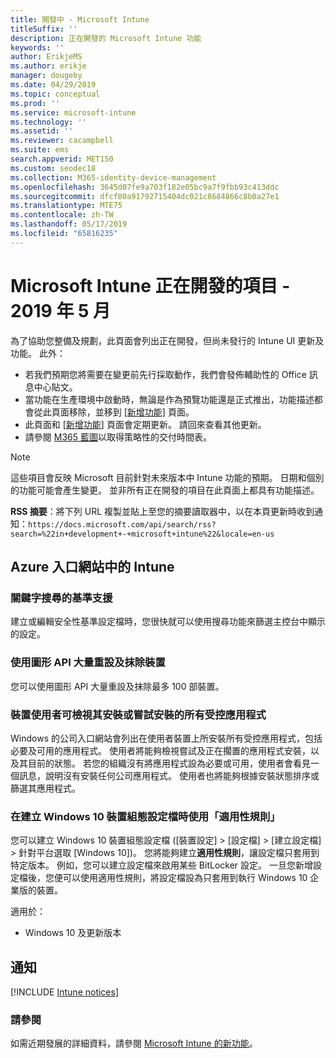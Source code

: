 ```yaml
---
title: 開發中 - Microsoft Intune
titleSuffix: ''
description: 正在開發的 Microsoft Intune 功能
keywords: ''
author: ErikjeMS
ms.author: erikje
manager: dougeby
ms.date: 04/29/2019
ms.topic: conceptual
ms.prod: ''
ms.service: microsoft-intune
ms.technology: ''
ms.assetid: ''
ms.reviewer: cacampbell
ms.suite: ems
search.appverid: MET150
ms.custom: seodec18
ms.collection: M365-identity-device-management
ms.openlocfilehash: 3645d07fe9a703f182e05bc9a7f9fbb93c413ddc
ms.sourcegitcommit: dfcf80a91792715404dc021c8684866c8b0a27e1
ms.translationtype: MTE75
ms.contentlocale: zh-TW
ms.lasthandoff: 05/17/2019
ms.locfileid: "65816235"
---
```

# <a name="in-development-for-microsoft-intune---may-2019"></a>Microsoft Intune 正在開發的項目 - 2019 年 5 月

為了協助您整備及規劃，此頁面會列出正在開發，但尚未發行的 Intune UI 更新及功能。 此外：

- 若我們預期您將需要在變更前先行採取動作，我們會發佈輔助性的 Office 訊息中心貼文。
- 當功能在生產環境中啟動時，無論是作為預覽功能還是正式推出，功能描述都會從此頁面移除，並移到 [[新增功能]](whats-new.md) 頁面。
- 此頁面和 [[新增功能]](whats-new.md) 頁面會定期更新。 請回來查看其他更新。
- 請參閱 [M365 藍圖](https://www.microsoft.com/microsoft-365/roadmap?rtc=2&filters=EMS)以取得策略性的交付時間表。

> [!Note]
> 這些項目會反映 Microsoft 目前針對未來版本中 Intune 功能的預期。 日期和個別的功能可能會產生變更。 並非所有正在開發的項目在此頁面上都具有功能描述。

**RSS 摘要**：將下列 URL 複製並貼上至您的摘要讀取器中，以在本頁更新時收到通知：`https://docs.microsoft.com/api/search/rss?search=%22in+development+-+microsoft+intune%22&locale=en-us`

<!--
## What's coming to Intune in the Azure portal 
## What's coming to Intune apps
## Notices
-->
 
## <a name="intune-in-the-azure-portal"></a>Azure 入口網站中的 Intune


<!-- 1905 start-->


### <a name="baseline-support-for-keyword-search-----3082036-----------"></a>關鍵字搜尋的基準支援  <!-- 3082036         -->
建立或編輯安全性基準設定檔時，您很快就可以使用搜尋功能來篩選主控台中顯示的設定。   

### <a name="reset-and-wipe-devices-in-bulk-by-using-the-graph-api----3295288---"></a>使用圖形 API 大量重設及抹除裝置 <!-- 3295288 -->
您可以使用圖形 API 大量重設及抹除最多 100 部裝置。

<!-- 1904 start-->

### <a name="device-users-can-view-all-managed-apps-theyve-installed-or-tried-to-install----2352913---"></a>裝置使用者可檢視其安裝或嘗試安裝的所有受控應用程式 <!-- 2352913 -->
Windows 的公司入口網站會列出在使用者裝置上所安裝所有受控應用程式，包括必要及可用的應用程式。 使用者將能夠檢視嘗試及正在擱置的應用程式安裝，以及其目前的狀態。 若您的組織沒有將應用程式設為必要或可用，使用者會看見一個訊息，說明沒有安裝任何公司應用程式。 使用者也將能夠根據安裝狀態排序或篩選其應用程式。

### <a name="use-applicability-rules-when-creating-windows-10-device-configuration-profiles----2549910---"></a>在建立 Windows 10 裝置組態設定檔時使用「適用性規則」 <!-- 2549910 -->
您可以建立 Windows 10 裝置組態設定檔 ([裝置設定] > [設定檔] > [建立設定檔] > 針對平台選取 [Windows 10])。 您將能夠建立**適用性規則**，讓設定檔只套用到特定版本。 例如，您可以建立設定檔來啟用某些 BitLocker 設定。 一旦您新增設定檔後，您便可以使用適用性規則，將設定檔設為只套用到執行 Windows 10 企業版的裝置。

適用於： 
- Windows 10 及更新版本



## <a name="notices"></a>通知

[!INCLUDE [Intune notices](./includes/intune-notices.md)]

### <a name="see-also"></a>請參閱
如需近期發展的詳細資料，請參閱 [Microsoft Intune 的新功能](whats-new.md)。


